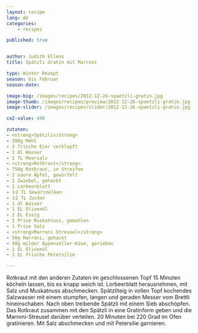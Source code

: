 ```yaml
---
layout: recipe
lang: de
categories:
    - recipes

published: true


author: Judith Ellens
title: Spätzli Gratin mit Marroni

type: Winter Rezept
season: bis Februar
season-date: 

image-big: /images/recipes/2012-12-26-spaetzli-gratin.jpg
image-thumb: /images/recipes/preview/2012-12-26-spaetzli-gratin.jpg
image-slider: /images/recipes/slider/2012-12-26-spaetzli-gratin.jpg

co2-value: 440

zutaten:
- <strong>Spätzli</strong>
- 300g Mehl
- 3 frische Eier verklopft
- 1 dl Wasser
- 1 TL Meersalz
- <strong>Rotkraut</strong>
- 750g Rotkraut, in Streifen
- 2 saure Äpfel, gewürfelt
- 1 Zwiebel, gehackt
- 1 Lorbeerblatt
- 1⁄2 TL Gewürznelken
- 1⁄2 TL Zucker
- 1 dl Wasser
- 1 EL Olivenöl
- 2 EL Essig
- 1 Prise Muskatnuss, gemahlen
- 1 Prise Salz
- <strong>Marroni Streusel</strong>
- 50g Marroni, gehackt
- 50g milder Appenzeller-Käse, gerieben
- 1 EL Olivenöl
- 1 EL frische Petersilie

---
```


Rotkraut mit den anderen Zutaten im geschlossenen Topf 15 Minuten köcheln lassen, bis es knapp weich ist. Lorbeerblatt herausnehmen, mit Salz und Muskatnuss abschmecken. Spätzliteig in vollen Topf kochendes Salzwasser mit einem stumpfen, langen und geraden Messer vom Brettli hineinschaben. Nach oben treibende Spätzli mit einem Sieb abschöpfen. Das Rotkraut zusammen mit den Spätzli in eine Gratinform geben und die Marroni-Streusel darüber verteilen. 20 Minuten bei 220 Grad im Ofen gratinieren. Mit Salz abschmecken und mit Petersilie garnieren.